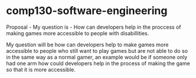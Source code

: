 # comp130-software-engineering

Proposal - My question is - How can developers help in the proccess of making games more accessible to people with disabillities.

My question will be how can developers help to make games more accessible to people who still want to play games but are not able to do so in the same way as a normal gamer, an example would be if someone only had one arm how could developers help in the process of making the game so that it is more accessible.
